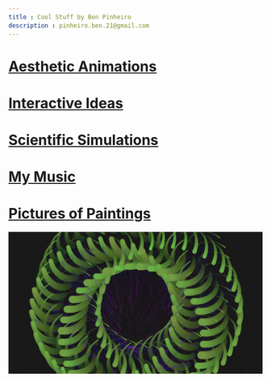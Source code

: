 ```yaml
---
title : Cool Stuff by Ben Pinheiro
description : pinheiro.ben.21@gmail.com
---
```


# [Aesthetic Animations](/Animations.md/)
# [Interactive Ideas]()
# [Scientific Simulations]()
# [My Music]()
# [Pictures of Paintings]()
![Image](/docs/assets/1.png)
